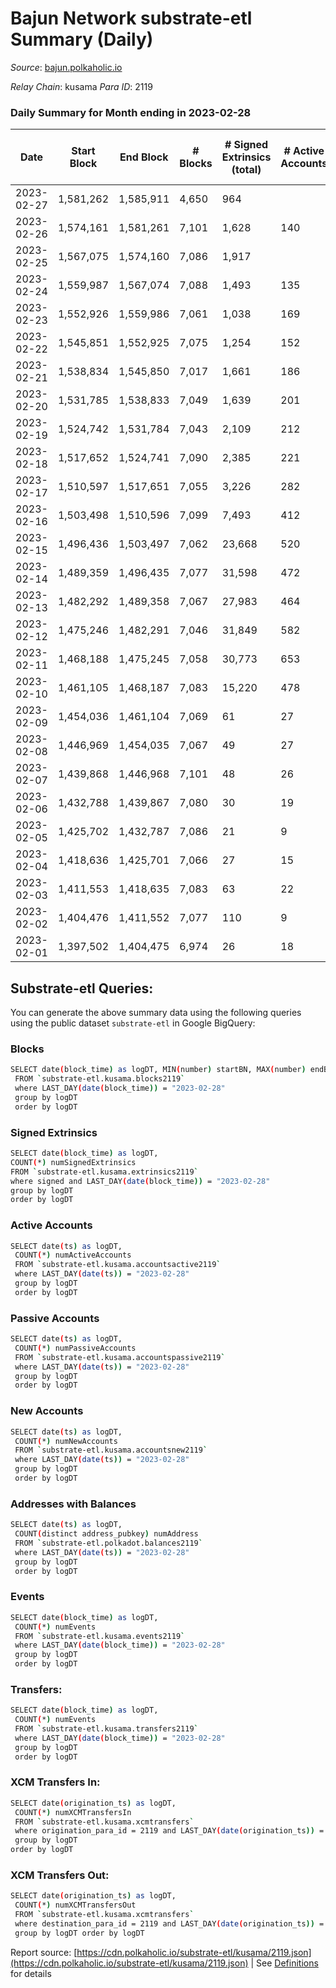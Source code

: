 # Bajun Network substrate-etl Summary (Daily)

_Source_: [bajun.polkaholic.io](https://bajun.polkaholic.io)

*Relay Chain*: kusama
*Para ID*: 2119



### Daily Summary for Month ending in 2023-02-28


| Date | Start Block | End Block | # Blocks | # Signed Extrinsics (total) | # Active Accounts | # Passive | # New | # Addresses with Balances | # Events | # Transfers | # XCM Transfers In | # XCM Transfers Out | Issues | 
| ---- | ----------- | --------- | -------- | --------------------------- | ----------------- | --------- | ----- | ------------------------- | -------- | ----------- | ------------------ | ------------------- | ------ |
| 2023-02-27 | 1,581,262 | 1,585,911 | 4,650 | 964 |  |  |  |  | 15,451 | 239  |   |   |  |
| 2023-02-26 | 1,574,161 | 1,581,261 | 7,101 | 1,628 | 140 | 47 | 2 | 5,814 | 24,469 | 310  |   |   |  |
| 2023-02-25 | 1,567,075 | 1,574,160 | 7,086 | 1,917 |  |  |  | 5,812 | 25,955 | 263  |   |   |  |
| 2023-02-24 | 1,559,987 | 1,567,074 | 7,088 | 1,493 | 135 | 44 | 5 | 5,807 | 23,719 | 358  |   |   |  |
| 2023-02-23 | 1,552,926 | 1,559,986 | 7,061 | 1,038 | 169 | 29 | 7 | 5,806 | 20,667 | 258  |   |   |  |
| 2023-02-22 | 1,545,851 | 1,552,925 | 7,075 | 1,254 | 152 | 29 | 3 | 5,800 | 22,140 | 332  |   |   |  |
| 2023-02-21 | 1,538,834 | 1,545,850 | 7,017 | 1,661 | 186 | 44 | 9 | 5,804 | 24,542 | 433  |   |   |  |
| 2023-02-20 | 1,531,785 | 1,538,833 | 7,049 | 1,639 | 201 | 19 | 12 | 5,795 | 24,376 | 335  |   |   |  |
| 2023-02-19 | 1,524,742 | 1,531,784 | 7,043 | 2,109 | 212 | 31 | 8 | 5,784 | 27,328 | 444  |   |   |  |
| 2023-02-18 | 1,517,652 | 1,524,741 | 7,090 | 2,385 | 221 | 36 | 4 | 5,778 | 28,945 | 386  |   |   |  |
| 2023-02-17 | 1,510,597 | 1,517,651 | 7,055 | 3,226 | 282 | 40 | 8 | 5,774 | 34,278 | 624  |   |   |  |
| 2023-02-16 | 1,503,498 | 1,510,596 | 7,099 | 7,493 | 412 | 32 | 9 | 5,767 | 61,337 | 1,438  |   |   |  |
| 2023-02-15 | 1,496,436 | 1,503,497 | 7,062 | 23,668 | 520 | 71 | 57 | 5,758 | 164,815 | 2,400  |   |   |  |
| 2023-02-14 | 1,489,359 | 1,496,435 | 7,077 | 31,598 | 472 | 39 | 60 | 5,717 | 213,656 | 1,430  |   |   |  |
| 2023-02-13 | 1,482,292 | 1,489,358 | 7,067 | 27,983 | 464 | 54 | 58 | 5,659 | 190,690 | 818  |   |   |  |
| 2023-02-12 | 1,475,246 | 1,482,291 | 7,046 | 31,849 | 582 | 70 | 112 | 5,602 | 214,735 | 1,051  |   |   |  |
| 2023-02-11 | 1,468,188 | 1,475,245 | 7,058 | 30,773 | 653 | 127 | 197 | 5,492 | 207,995 | 1,207  |   |   |  |
| 2023-02-10 | 1,461,105 | 1,468,187 | 7,083 | 15,220 | 478 | 2,930 | 657 | 5,297 | 122,730 | 3,937  |   |   |  |
| 2023-02-09 | 1,454,036 | 1,461,104 | 7,069 | 61 | 27 | 326 | 261 | 4,645 | 16,979 | 671  |   |   |  |
| 2023-02-08 | 1,446,969 | 1,454,035 | 7,067 | 49 | 27 | 21 | 22 | 4,384 | 14,484 | 44  |   |   |  |
| 2023-02-07 | 1,439,868 | 1,446,968 | 7,101 | 48 | 26 | 27 | 20 | 4,362 | 14,533 | 42  |   |   |  |
| 2023-02-06 | 1,432,788 | 1,439,867 | 7,080 | 30 | 19 | 14 | 8 | 4,342 | 14,363 | 25  |   |   |  |
| 2023-02-05 | 1,425,702 | 1,432,787 | 7,086 | 21 | 9 | 18 | 12 | 4,338 | 14,340 | 27  |   |   |  |
| 2023-02-04 | 1,418,636 | 1,425,701 | 7,066 | 27 | 15 | 14 | 12 | 4,326 | 14,322 | 21  |   |   |  |
| 2023-02-03 | 1,411,553 | 1,418,635 | 7,083 | 63 | 22 | 38 | 28 | 4,314 | 14,606 | 58  |   |   |  |
| 2023-02-02 | 1,404,476 | 1,411,552 | 7,077 | 110 | 9 | 89 | 28 | 4,286 | 14,877 | 110  |   |   |  |
| 2023-02-01 | 1,397,502 | 1,404,475 | 6,974 | 26 | 18 | 16 | 14 | 4,258 | 14,136 | 18  |   |   |  |

## Substrate-etl Queries:
You can generate the above summary data using the following queries using the public dataset `substrate-etl` in Google BigQuery:

### Blocks
```bash
SELECT date(block_time) as logDT, MIN(number) startBN, MAX(number) endBN, COUNT(*) numBlocks 
 FROM `substrate-etl.kusama.blocks2119`  
 where LAST_DAY(date(block_time)) = "2023-02-28" 
 group by logDT 
 order by logDT
```

### Signed Extrinsics
```bash
SELECT date(block_time) as logDT, 
COUNT(*) numSignedExtrinsics 
FROM `substrate-etl.kusama.extrinsics2119`  
where signed and LAST_DAY(date(block_time)) = "2023-02-28" 
group by logDT 
order by logDT
```

### Active Accounts
```bash
SELECT date(ts) as logDT, 
 COUNT(*) numActiveAccounts 
 FROM `substrate-etl.kusama.accountsactive2119` 
 where LAST_DAY(date(ts)) = "2023-02-28" 
 group by logDT 
 order by logDT
```

### Passive Accounts
```bash
SELECT date(ts) as logDT, 
 COUNT(*) numPassiveAccounts 
 FROM `substrate-etl.kusama.accountspassive2119` 
 where LAST_DAY(date(ts)) = "2023-02-28" 
 group by logDT 
 order by logDT
```

### New Accounts
```bash
SELECT date(ts) as logDT, 
 COUNT(*) numNewAccounts 
 FROM `substrate-etl.kusama.accountsnew2119` 
 where LAST_DAY(date(ts)) = "2023-02-28" 
 group by logDT
 order by logDT
```

### Addresses with Balances
```bash
SELECT date(ts) as logDT,
 COUNT(distinct address_pubkey) numAddress 
 FROM `substrate-etl.polkadot.balances2119` 
 where LAST_DAY(date(ts)) = "2023-02-28" 
 group by logDT 
 order by logDT
```

### Events
```bash
SELECT date(block_time) as logDT, 
 COUNT(*) numEvents 
 FROM `substrate-etl.kusama.events2119` 
 where LAST_DAY(date(block_time)) = "2023-02-28" 
 group by logDT 
 order by logDT
```

### Transfers:
```bash
SELECT date(block_time) as logDT, 
 COUNT(*) numEvents 
 FROM `substrate-etl.kusama.transfers2119` 
 where LAST_DAY(date(block_time)) = "2023-02-28" 
 group by logDT 
 order by logDT
```

### XCM Transfers In:
```bash
SELECT date(origination_ts) as logDT, 
 COUNT(*) numXCMTransfersIn 
 FROM `substrate-etl.kusama.xcmtransfers` 
 where origination_para_id = 2119 and LAST_DAY(date(origination_ts)) = "2023-02-28" 
 group by logDT 
order by logDT
```

### XCM Transfers Out:
```bash
SELECT date(origination_ts) as logDT, 
 COUNT(*) numXCMTransfersOut 
 FROM `substrate-etl.kusama.xcmtransfers` 
 where destination_para_id = 2119 and LAST_DAY(date(origination_ts)) = "2023-02-28" 
 group by logDT order by logDT
```


Report source: [https://cdn.polkaholic.io/substrate-etl/kusama/2119.json](https://cdn.polkaholic.io/substrate-etl/kusama/2119.json) | See [Definitions](/DEFINITIONS.md) for details
